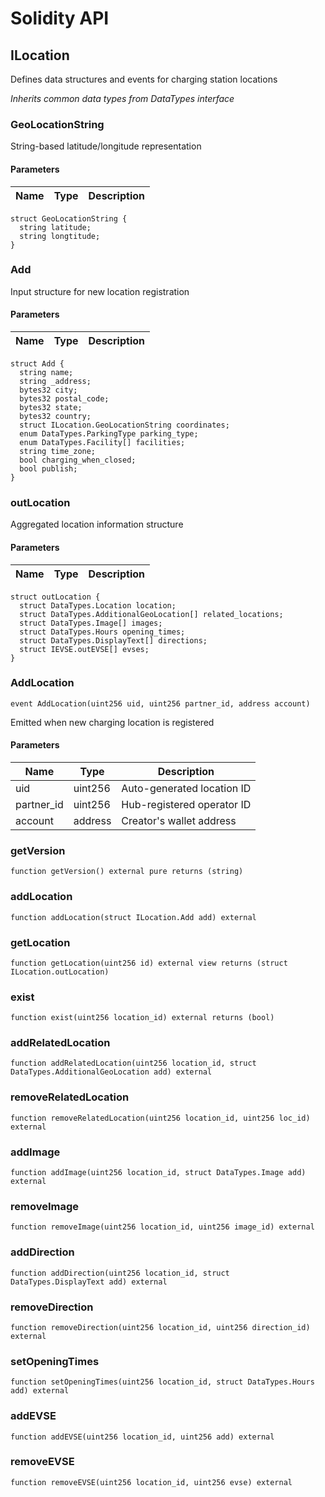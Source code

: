 # Solidity API

## ILocation

Defines data structures and events for charging station locations

_Inherits common data types from DataTypes interface_

### GeoLocationString

String-based latitude/longitude representation

#### Parameters

| Name | Type | Description |
| ---- | ---- | ----------- |

```solidity
struct GeoLocationString {
  string latitude;
  string longtitude;
}
```

### Add

Input structure for new location registration

#### Parameters

| Name | Type | Description |
| ---- | ---- | ----------- |

```solidity
struct Add {
  string name;
  string _address;
  bytes32 city;
  bytes32 postal_code;
  bytes32 state;
  bytes32 country;
  struct ILocation.GeoLocationString coordinates;
  enum DataTypes.ParkingType parking_type;
  enum DataTypes.Facility[] facilities;
  string time_zone;
  bool charging_when_closed;
  bool publish;
}
```

### outLocation

Aggregated location information structure

#### Parameters

| Name | Type | Description |
| ---- | ---- | ----------- |

```solidity
struct outLocation {
  struct DataTypes.Location location;
  struct DataTypes.AdditionalGeoLocation[] related_locations;
  struct DataTypes.Image[] images;
  struct DataTypes.Hours opening_times;
  struct DataTypes.DisplayText[] directions;
  struct IEVSE.outEVSE[] evses;
}
```

### AddLocation

```solidity
event AddLocation(uint256 uid, uint256 partner_id, address account)
```

Emitted when new charging location is registered

#### Parameters

| Name | Type | Description |
| ---- | ---- | ----------- |
| uid | uint256 | Auto-generated location ID |
| partner_id | uint256 | Hub-registered operator ID |
| account | address | Creator's wallet address |

### getVersion

```solidity
function getVersion() external pure returns (string)
```

### addLocation

```solidity
function addLocation(struct ILocation.Add add) external
```

### getLocation

```solidity
function getLocation(uint256 id) external view returns (struct ILocation.outLocation)
```

### exist

```solidity
function exist(uint256 location_id) external returns (bool)
```

### addRelatedLocation

```solidity
function addRelatedLocation(uint256 location_id, struct DataTypes.AdditionalGeoLocation add) external
```

### removeRelatedLocation

```solidity
function removeRelatedLocation(uint256 location_id, uint256 loc_id) external
```

### addImage

```solidity
function addImage(uint256 location_id, struct DataTypes.Image add) external
```

### removeImage

```solidity
function removeImage(uint256 location_id, uint256 image_id) external
```

### addDirection

```solidity
function addDirection(uint256 location_id, struct DataTypes.DisplayText add) external
```

### removeDirection

```solidity
function removeDirection(uint256 location_id, uint256 direction_id) external
```

### setOpeningTimes

```solidity
function setOpeningTimes(uint256 location_id, struct DataTypes.Hours add) external
```

### addEVSE

```solidity
function addEVSE(uint256 location_id, uint256 add) external
```

### removeEVSE

```solidity
function removeEVSE(uint256 location_id, uint256 evse) external
```

